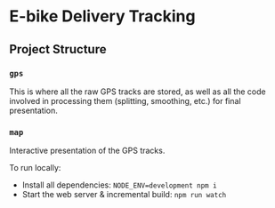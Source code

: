 # E-bike Delivery Tracking

## Project Structure

### `gps`

This is where all the raw GPS tracks are stored, as well as all the code involved in processing them (splitting, smoothing, etc.) for final presentation.

### `map`

Interactive presentation of the GPS tracks.

To run locally:

- Install all dependencies: `NODE_ENV=development npm i`
- Start the web server & incremental build: `npm run watch`
